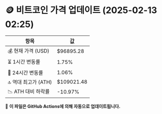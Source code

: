 # 🪙 비트코인 가격 업데이트 (2025-02-13 02:25)

| 항목                | 값 |
|--------------------|----------------|
| 💰 현재 가격 (USD) | $96895.28 |
| ⏳ 1시간 변동률    | 1.75% |
| 📆 24시간 변동률   | 1.06% |
| 🔝 역대 최고가 (ATH) | $109021.48 |
| 📉 ATH 대비 하락률 | -10.97% |

🔄 **이 파일은 GitHub Actions에 의해 자동으로 업데이트됩니다.**
